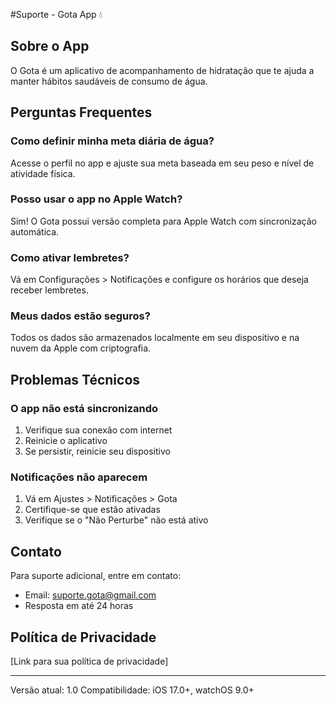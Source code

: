 #Suporte - Gota App 💧

## Sobre o App
O Gota é um aplicativo de acompanhamento de hidratação que te ajuda a manter hábitos saudáveis de consumo de água.

## Perguntas Frequentes

### Como definir minha meta diária de água?
Acesse o perfil no app e ajuste sua meta baseada em seu peso e nível de atividade física.

### Posso usar o app no Apple Watch?
Sim! O Gota possui versão completa para Apple Watch com sincronização automática.

### Como ativar lembretes?
Vá em Configurações > Notificações e configure os horários que deseja receber lembretes.

### Meus dados estão seguros?
Todos os dados são armazenados localmente em seu dispositivo e na nuvem da Apple com criptografia.

## Problemas Técnicos

### O app não está sincronizando
1. Verifique sua conexão com internet
2. Reinicie o aplicativo
3. Se persistir, reinicie seu dispositivo

### Notificações não aparecem
1. Vá em Ajustes > Notificações > Gota
2. Certifique-se que estão ativadas
3. Verifique se o "Não Perturbe" não está ativo

## Contato
Para suporte adicional, entre em contato:
- Email: suporte.gota@gmail.com
- Resposta em até 24 horas

## Política de Privacidade
[Link para sua política de privacidade]

---
Versão atual: 1.0
Compatibilidade: iOS 17.0+, watchOS 9.0+
